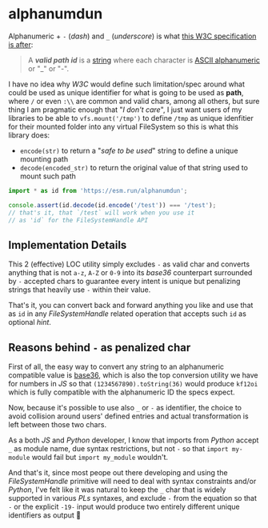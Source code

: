 # alphanumdun

Alphanumeric + `-` (*dash*) and `_` (*underscore*) is what [this W3C specification is after](https://wicg.github.io/file-system-access/#api-filepickeroptions-starting-directory):

> A _**valid path id**_ is a [string](https://infra.spec.whatwg.org/#string) where each character is [ASCII alphanumeric](https://infra.spec.whatwg.org/#ascii-alphanumeric) or "_" or "-".

I have no idea why *W3C* would define such limitation/spec around what could be used as unique identifier for what is going to be used as **path**, where `/` or even `:\\` are common and valid chars, among all others, but sure thing I am pragmatic enough that "*I don't care*", I just want users of my libraries to be able to `vfs.mount('/tmp')` to define `/tmp` as unique idenfitier for their mounted folder into any virtual FileSystem so this is what this library does:

  * `encode(str)` to return a "*safe to be used*" string to define a unique mounting path
  * `decode(encoded_str)` to return the original value of that string used to mount such path

```js
import * as id from 'https://esm.run/alphanumdun';

console.assert(id.decode(id.encode('/test')) === '/test');
// that's it, that `/test` will work when you use it
// as 'id` for the FileSystemHandle API
```

## Implementation Details

This 2 (effective) LOC utility simply excludes `-` as valid char and converts anything that is not `a-z`, `A-Z` or `0-9` into its *base36* counterpart surrounded by `-` accepted chars to guarantee every intent is unique but penalizing strings that heavily use `-` within their value.

That's it, you can convert back and forward anything you like and use that as `id` in any *FileSystemHandle* related operation that accepts such `id` as optional *hint*.

## Reasons behind `-` as penalized char

First of all, the easy way to convert any string to an alphanumeric compatible value is [base36](https://en.wikipedia.org/wiki/Base36), which is also the top conversion utility we have for numbers in *JS* so that `(1234567890).toString(36)` would produce `kf12oi` which is fully compatible with the alphanumeric ID the specs expect.

Now, because it's possible to use also `_` or `-` as identifier, the choice to avoid collision around users' defined entries and actual transformation is left between those two chars.

As a both *JS* and *Python* developer, I know that imports from *Python* accept `_` as module name, due syntax restrictions, but not `-` so that `import my-module` would fail but `import my_module` wouldn't.

And that's it, since most peope out there developing and using the *FileSystemHandle* primitive will need to deal with syntax constraints and/or *Python*, I've felt like it was natural to keep the `_` char that is widely supported in various *PLs* syntaxes, and exclude `-` from the equation so that `-` or the explicit `-19-` input would produce two entirely different unique identifiers as output 🥳
